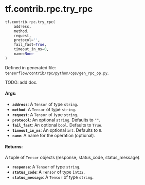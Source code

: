 <div itemscope itemtype="http://developers.google.com/ReferenceObject">
<meta itemprop="name" content="tf.contrib.rpc.try_rpc" />
<meta itemprop="path" content="Stable" />
</div>

# tf.contrib.rpc.try_rpc

``` python
tf.contrib.rpc.try_rpc(
    address,
    method,
    request,
    protocol='',
    fail_fast=True,
    timeout_in_ms=0,
    name=None
)
```



Defined in generated file: `tensorflow/contrib/rpc/python/ops/gen_rpc_op.py`.

TODO: add doc.

#### Args:

* <b>`address`</b>: A `Tensor` of type `string`.
* <b>`method`</b>: A `Tensor` of type `string`.
* <b>`request`</b>: A `Tensor` of type `string`.
* <b>`protocol`</b>: An optional `string`. Defaults to `""`.
* <b>`fail_fast`</b>: An optional `bool`. Defaults to `True`.
* <b>`timeout_in_ms`</b>: An optional `int`. Defaults to `0`.
* <b>`name`</b>: A name for the operation (optional).


#### Returns:

A tuple of `Tensor` objects (response, status_code, status_message).

* <b>`response`</b>: A `Tensor` of type `string`.
* <b>`status_code`</b>: A `Tensor` of type `int32`.
* <b>`status_message`</b>: A `Tensor` of type `string`.